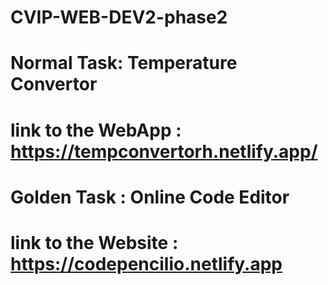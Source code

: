 # CVIP-WEB-DEV2-phase2
# Normal Task: Temperature Convertor
# link to the WebApp : https://tempconvertorh.netlify.app/
# Golden Task : Online Code Editor
# link to the Website : https://codepencilio.netlify.app
